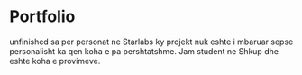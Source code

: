 # Portfolio
unfinished
sa per personat ne Starlabs ky projekt nuk eshte i mbaruar sepse personalisht ka qen koha e pa pershtatshme. Jam student ne Shkup dhe eshte koha e provimeve.  
